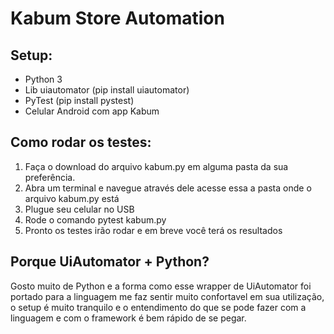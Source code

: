 # Kabum Store Automation

## Setup:
* Python 3
* Lib uiautomator (pip install uiautomator)
* PyTest (pip install pystest)
* Celular Android com app Kabum

## Como rodar os testes:
1. Faça o download do arquivo kabum.py em alguma pasta da sua preferência.
2. Abra um terminal e navegue através dele acesse essa a pasta onde o arquivo kabum.py está
4. Plugue seu celular no USB
3. Rode o comando pytest kabum.py
4. Pronto os testes irão rodar e em breve você terá os resultados

## Porque UiAutomator + Python?
Gosto muito de Python e a forma como esse wrapper de UiAutomator foi portado para a linguagem me faz sentir muito confortavel em sua utilização, o setup é muito tranquilo e o entendimento do que se pode fazer com a linguagem e com o framework é bem rápido de se pegar.
